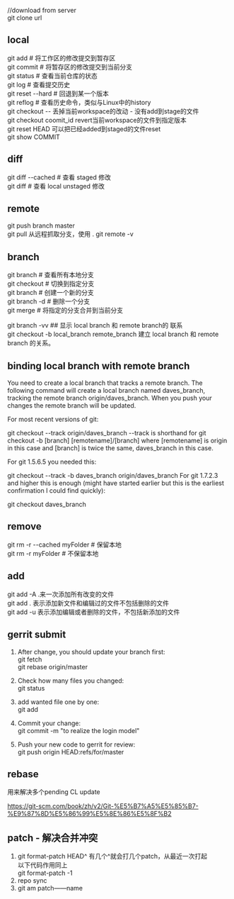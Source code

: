 //download from server  
git clone url

## local  
git add # 将工作区的修改提交到暂存区  
git commit # 将暂存区的修改提交到当前分支  
git status # 查看当前仓库的状态  
git log # 查看提交历史  
git reset --hard # 回退到某一个版本  
git reflog # 查看历史命令，类似与Linux中的history  
git checkout -- <file> 丢掉当前workspace的改动 - 没有add到stage的文件   
git checkout coomit_id <file> revert当前workspace的文件到指定版本  
git reset HEAD <file>可以把已经added到staged的文件reset  
git show COMMIT
 
## diff 
git diff --cached # 查看 staged 修改     
git diff # 查看 local unstaged 修改    

## remote  
git push branch master  
git pull 从远程抓取分支，使用 . 
git remote -v 

## branch  
git branch # 查看所有本地分支  
git checkout <branch> # 切换到指定分支  
git branch <new-branch> # 创建一个新的分支  
git branch -d <branch> # 删除一个分支  
git merge <branch> # 将指定的分支合并到当前分支  

git branch -vv ## 显示 local branch 和 remote branch的 联系  
git checkout -b local_branch remote_branch 建立 local branch 和 remote branch 的关系。
 
## binding local branch with remote branch

You need to create a local branch that tracks a remote branch. The following command will create a local branch named daves_branch, tracking the remote branch origin/daves_branch. When you push your changes the remote branch will be updated.

For most recent versions of git:

git checkout --track origin/daves_branch
--track is shorthand for git checkout -b [branch] [remotename]/[branch] where [remotename] is origin in this case and [branch] is twice the same, daves_branch in this case.

For git 1.5.6.5 you needed this:

git checkout --track -b daves_branch origin/daves_branch
For git 1.7.2.3 and higher this is enough (might have started earlier but this is the earliest confirmation I could find quickly):

git checkout daves_branch  

## remove  
git rm -r --cached myFolder # 保留本地  
git rm -r myFolder # 不保留本地

## add  
git add -A .来一次添加所有改变的文件  
git add . 表示添加新文件和编辑过的文件不包括删除的文件  
git add -u 表示添加编辑或者删除的文件，不包括新添加的文件  



## gerrit submit

1. After change, you should update your branch first:  
git fetch  
git rebase origin/master  

2. Check how many files you changed:  
git status  

3. add wanted file one by one:  
git add <wanted file>  

4. Commit your change:  
git commit -m "to realize the login model"  

5. Push your new code to gerrit for review:  
git push origin HEAD:refs/for/master  

## rebase  
用来解决多个pending CL update

https://git-scm.com/book/zh/v2/Git-%E5%B7%A5%E5%85%B7-%E9%87%8D%E5%86%99%E5%8E%86%E5%8F%B2

## patch  - 解决合并冲突
1. git format-patch HEAD^  有几个^就会打几个patch，从最近一次打起  
   以下代码作用同上  
   git format-patch -1 
2. repo sync  
3. git am patch——name  


